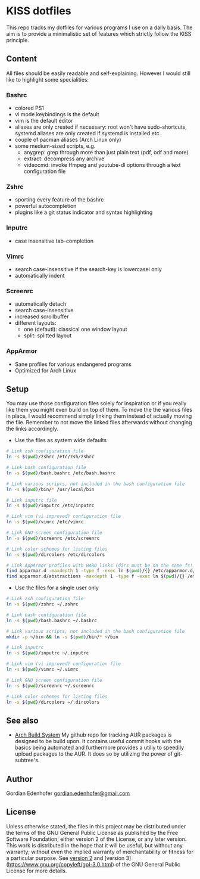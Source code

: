 # KISS dotfiles
This repo tracks my dotfiles for various programs I use on a daily basis. The aim is to provide a minimalistic set of features which strictly follow the KISS principle.

## Content
All files should be easily readable and self-explaining. However I would still like to highlight some specialities:

### Bashrc
* colored PS1
* vi mode keybindings is the default
* vim is the default editor
* aliases are only created if necessary: root won't have sudo-shortcuts, systemd aliases are only created if systemd is installed etc.
* couple of pacman aliases (Arch Linux only)
* some medium-sized scripts, e.g.
	* anygrep: grep through more than just plain text (pdf, odf and more)
	* extract: decompress any archive
	* videocmd: invoke ffmpeg and youtube-dl options through a text configuration file

### Zshrc
* sporting every feature of the bashrc
* powerful autocompletion
* plugins like a git status indicator and syntax highlighting

### Inputrc
* case insensitive tab-completion

### Vimrc
* search case-insensitive if the search-key is lowercasei only
* automatically indent

### Screenrc
* automatically detach
* search case-insensitive
* increased scrollbuffer
* different layouts:
	* one (defautl): classical one window layout
	* split: splitted layout

### AppArmor
* Sane profiles for various endangered programs
* Optimized for Arch Linux

## Setup
You may use those configuration files solely for inspiration or if you really like them you might even build on top of them. To move the the various files in place, I would recommend simply linking them instead of actually moving the file. Remember to not move the linked files afterwards without changing the links accordingly.

* Use the files as system wide defaults
```bash
# Link zsh configuration file
ln -s $(pwd)/zshrc /etc/zsh/zshrc

# Link bash configuration file
ln -s $(pwd)/bash.bashrc /etc/bash.bashrc

# Link various scripts, not included in the bash configuration file
ln -s $(pwd)/bin/* /usr/local/bin

# Link inputrc file
ln -s $(pwd)/inputrc /etc/inputrc

# Link vim (vi improved) configuration file
ln -s $(pwd)/vimrc /etc/vimrc

# Link GNU screen configuration file
ln -s $(pwd)/screenrc /etc/screenrc

# Link color schemes for listing files
ln -s $(pwd)/dircolors /etc/dircolors

# Link AppArmor profiles with HARD links (dirs must be on the same fs!!!)
find apparmor.d -maxdepth 1 -type f -exec ln $(pwd)/{} /etc/apparmor.d/ \;
find apparmor.d/abstractions -maxdepth 1 -type f -exec ln $(pwd)/{} /etc/apparmor.d/abstractions/ \;
```

* Use the files for a single user only
```bash
# Link zsh configuration file
ln -s $(pwd)/zshrc ~/.zshrc

# Link bash configuration file
ln -s $(pwd)/bash.bashrc ~/.bashrc

# Link various scripts, not included in the bash configuration file
mkdir -p ~/bin && ln -s $(pwd)/bin/* ~/bin

# Link inputrc
ln -s $(pwd)/inputrc ~/.inputrc

# Link vim (vi improved) configuration file
ln -s $(pwd)/vimrc ~/.vimrc

# Link GNU screen configuration file
ln -s $(pwd)/screenrc ~/.screenrc

# Link color schemes for listing files
ln -s $(pwd)/dircolors ~/.dircolors
```

## See also

* [Arch Build System](https://github.com/Edenhofer/abs) My github repo for tracking AUR packages is designed to be build upon. It contains useful commit hooks with the basics being automated and furthermore provides a utiliy to speedily upload packages to the AUR. It does so by utilizing the power of git-subtree's.

## Author

Gordian Edenhofer <gordian.edenhofer@gmail.com>

## License

Unless otherwise stated, the files in this project may be distributed under the terms of the GNU General Public License as published by the Free Software Foundation; either version 2 of the License, or any later version. This work is distributed in the hope that it will be useful, but without any warranty; without even the implied warranty of merchantability or fitness for a particular purpose. See [version 2](https://www.gnu.org/licenses/old-licenses/gpl-2.0.html) and [version 3] (https://www.gnu.org/copyleft/gpl-3.0.html) of the GNU General Public License for more details.
